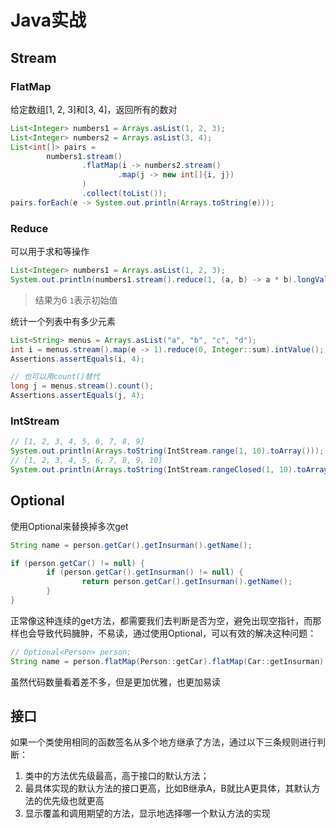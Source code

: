 # Java实战

## Stream

### FlatMap

给定数组[1, 2, 3]和[3, 4]，返回所有的数对

```java
List<Integer> numbers1 = Arrays.asList(1, 2, 3);
List<Integer> numbers2 = Arrays.asList(3, 4);
List<int[]> pairs =
        numbers1.stream()
                .flatMap(i -> numbers2.stream()
                        .map(j -> new int[]{i, j})
                )
                .collect(toList());
pairs.forEach(e -> System.out.println(Arrays.toString(e)));
```

### Reduce

可以用于求和等操作

```java
List<Integer> numbers1 = Arrays.asList(1, 2, 3);
System.out.println(numbers1.stream().reduce(1, (a, b) -> a * b).longValue());
```

> 结果为6
> `1`表示初始值

统计一个列表中有多少元素

```java
List<String> menus = Arrays.asList("a", "b", "c", "d");
int i = menus.stream().map(e -> 1).reduce(0, Integer::sum).intValue();
Assertions.assertEquals(i, 4);

// 也可以用count()替代
long j = menus.stream().count();
Assertions.assertEquals(j, 4);
```

### IntStream

```java
// [1, 2, 3, 4, 5, 6, 7, 8, 9]
System.out.println(Arrays.toString(IntStream.range(1, 10).toArray()));
// [1, 2, 3, 4, 5, 6, 7, 8, 9, 10]
System.out.println(Arrays.toString(IntStream.rangeClosed(1, 10).toArray()));
```

## Optional
使用Optional来替换掉多次get

```java
String name = person.getCar().getInsurman().getName();

if (person.getCar() != null) {
        if (person.getCar().getInsurman() != null) {
                return person.getCar().getInsurman().getName();
        }
}
```
正常像这种连续的get方法，都需要我们去判断是否为空，避免出现空指针，而那样也会导致代码臃肿，不易读，通过使用Optional，可以有效的解决这种问题：
```java
// Optional<Person> person;
String name = person.flatMap(Person::getCar).flatMap(Car::getInsurman).map(Insurman::getName).orElse("Unknown");
```

虽然代码数量看着差不多，但是更加优雅，也更加易读

## 接口

如果一个类使用相同的函数签名从多个地方继承了方法，通过以下三条规则进行判断：

1. 类中的方法优先级最高，高于接口的默认方法；
2. 最具体实现的默认方法的接口更高，比如B继承A，B就比A更具体，其默认方法的优先级也就更高
3. 显示覆盖和调用期望的方法，显示地选择哪一个默认方法的实现